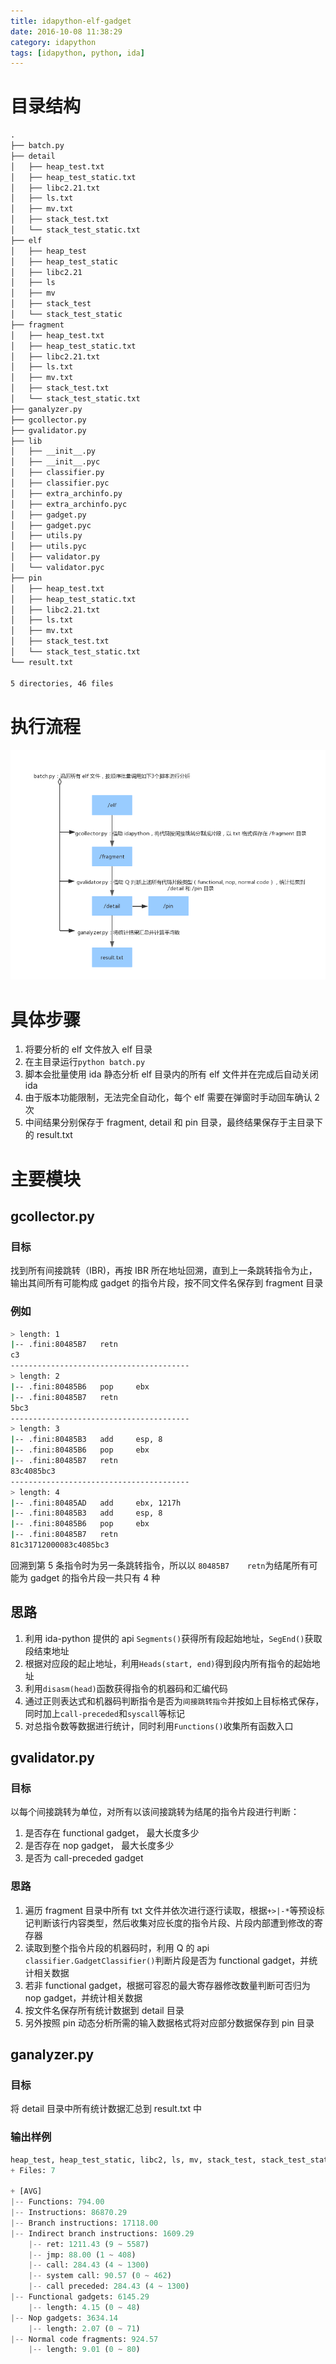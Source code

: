 ```yaml
---
title: idapython-elf-gadget
date: 2016-10-08 11:38:29
category: idapython
tags: [idapython, python, ida]
---
```


# 目录结构
```md
.
├── batch.py
├── detail
│   ├── heap_test.txt
│   ├── heap_test_static.txt
│   ├── libc2.21.txt
│   ├── ls.txt
│   ├── mv.txt
│   ├── stack_test.txt
│   └── stack_test_static.txt
├── elf
│   ├── heap_test
│   ├── heap_test_static
│   ├── libc2.21
│   ├── ls
│   ├── mv
│   ├── stack_test
│   └── stack_test_static
├── fragment
│   ├── heap_test.txt
│   ├── heap_test_static.txt
│   ├── libc2.21.txt
│   ├── ls.txt
│   ├── mv.txt
│   ├── stack_test.txt
│   └── stack_test_static.txt
├── ganalyzer.py
├── gcollector.py
├── gvalidator.py
├── lib
│   ├── __init__.py
│   ├── __init__.pyc
│   ├── classifier.py
│   ├── classifier.pyc
│   ├── extra_archinfo.py
│   ├── extra_archinfo.pyc
│   ├── gadget.py
│   ├── gadget.pyc
│   ├── utils.py
│   ├── utils.pyc
│   ├── validator.py
│   └── validator.pyc
├── pin
│   ├── heap_test.txt
│   ├── heap_test_static.txt
│   ├── libc2.21.txt
│   ├── ls.txt
│   ├── mv.txt
│   ├── stack_test.txt
│   └── stack_test_static.txt
└── result.txt

5 directories, 46 files
```


# 执行流程
![img](/images/idapython-elf-gadget.png)


# 具体步骤
1. 将要分析的 elf 文件放入 elf 目录
2. 在主目录运行`python batch.py`
3. 脚本会批量使用 ida 静态分析 elf 目录内的所有 elf 文件并在完成后自动关闭 ida
4. 由于版本功能限制，无法完全自动化，每个 elf 需要在弹窗时手动回车确认 2 次
5. 中间结果分别保存于 fragment, detail 和 pin 目录，最终结果保存于主目录下的 result.txt

# 主要模块

## gcollector.py

### 目标

找到所有间接跳转（IBR)，再按 IBR 所在地址回溯，直到上一条跳转指令为止，输出其间所有可能构成 gadget 的指令片段，按不同文件名保存到 fragment 目录 

### 例如

```sh
> length: 1
|-- .fini:80485B7	retn
c3
----------------------------------------
> length: 2
|-- .fini:80485B6	pop     ebx
|-- .fini:80485B7	retn
5bc3
----------------------------------------
> length: 3
|-- .fini:80485B3	add     esp, 8
|-- .fini:80485B6	pop     ebx
|-- .fini:80485B7	retn
83c4085bc3
----------------------------------------
> length: 4
|-- .fini:80485AD	add     ebx, 1217h
|-- .fini:80485B3	add     esp, 8
|-- .fini:80485B6	pop     ebx
|-- .fini:80485B7	retn
81c31712000083c4085bc3
```

回溯到第 5 条指令时为另一条跳转指令，所以以 `80485B7	retn`为结尾所有可能为 gadget 的指令片段一共只有 4 种

## 思路

1. 利用 ida-python 提供的 api `Segments()`获得所有段起始地址，`SegEnd()`获取段结束地址
2. 根据对应段的起止地址，利用`Heads(start, end)`得到段内所有指令的起始地址
3. 利用`disasm(head)`函数获得指令的机器码和汇编代码
4. 通过正则表达式和机器码判断指令是否为`间接跳转指令`并按如上目标格式保存，同时加上`call-preceded`和`syscall`等标记
5. 对总指令数等数据进行统计，同时利用`Functions()`收集所有函数入口


## gvalidator.py

### 目标

以每个间接跳转为单位，对所有以该间接跳转为结尾的指令片段进行判断：

1. 是否存在 functional gadget， 最大长度多少
2. 是否存在 nop gadget， 最大长度多少
3. 是否为 call-preceded gadget

### 思路

1. 遍历 fragment 目录中所有 txt 文件并依次进行逐行读取，根据`+>|-*`等预设标记判断该行内容类型，然后收集对应长度的指令片段、片段内部遭到修改的寄存器
2. 读取到整个指令片段的机器码时，利用 Q 的 api `classifier.GadgetClassifier()`判断片段是否为 functional gadget，并统计相关数据
3. 若非 functional gadget，根据可容忍的最大寄存器修改数量判断可否归为 nop gadget，并统计相关数据
4. 按文件名保存所有统计数据到 detail 目录
5. 另外按照 pin 动态分析所需的输入数据格式将对应部分数据保存到 pin 目录


## ganalyzer.py

### 目标

将 detail 目录中所有统计数据汇总到 result.txt 中

### 输出样例

```py
heap_test, heap_test_static, libc2, ls, mv, stack_test, stack_test_static
+ Files: 7

+ [AVG]
|-- Functions: 794.00
|-- Instructions: 86870.29
|-- Branch instructions: 17118.00
|-- Indirect branch instructions: 1609.29
    |-- ret: 1211.43 (9 ~ 5587)
    |-- jmp: 88.00 (1 ~ 408)
    |-- call: 284.43 (4 ~ 1300)
    |-- system call: 90.57 (0 ~ 462)
    |-- call preceded: 284.43 (4 ~ 1300)
|-- Functional gadgets: 6145.29
    |-- length: 4.15 (0 ~ 48)
|-- Nop gadgets: 3634.14
    |-- length: 2.07 (0 ~ 71)
|-- Normal code fragments: 924.57
    |-- length: 9.01 (0 ~ 80)
    
```
















